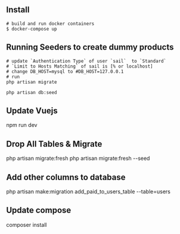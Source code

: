 ## Install

    # build and run docker containers
    $ docker-compose up


## Running Seeders to create dummy products
    # update `Authentication Type` of user `sail`  to `Standard` 
    # `Limit to Hosts Matching` of sail is [% or localhost]
    # change DB_HOST=mysql to #DB_HOST=127.0.0.1
    # run
    php artisan migrate

    php artisan db:seed

## Update Vuejs
npm run dev

## Drop All Tables & Migrate
php artisan migrate:fresh
php artisan migrate:fresh --seed

## Add other columns to database
php artisan make:migration add_paid_to_users_table --table=users
## Update compose
composer install 
